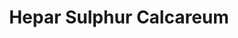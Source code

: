 ---
title: Hepar Sulphur Calcareum
slug: hepar_sulphur
category: general
short_name: hep.
cirillic: Гепар сульфур
base_description: Гепар сульфур, Гепар сульфур калькареум
image: hepar_sulphur.jpg
miasm: Сикоз, Псора
group: Животные

key_characteristic: |
  ### Крайняя чувствительность и реактивная гневная защита.
  
  **Ключевая, центральная черта Hepar Sulphur — это:**<br>
  гиперчувствительность ко всем воздействиям и взрывная, гневная реакция на любое раздражение.<br>
  Вся энергия направлена на защиту от внешнего мира, который воспринимается как постоянная угроза и источник боли.

typical_features:
typical_features_images:
typical_features_captions:

description: |
  **Hepar Sulphur** - это нечистый, с точки зрения химии, сульфат кальция.
  
  Его впервые приготовил Ганеман. <br>
  Он нагрел до высоких температур белый внутренний слой устричной раковины (калькарея карбоника) 🐚🦪с серой (сульфур) 💥💥💥<br>
  Препарат сочетает в себе черты животного- моллюска, минерала - сульфур и огня🔥!<br>
  От моллюска препарат взял - страх быть одному, чувствительность и ранимость, боязнь острых предметов, сверхчувствительность к шуму и боли.<br> 
  От сульфура - торопливость, раздражительность, озабоченность внешним видом, ему кажется, что окружающие не ценят его и не оказывают должного уважения.<br> 
  Огонь даёт ярость, злость, желание убить, страстное желание поджечь-(пиромания).<br> 
  В целом, получился тяжелый  препарат, лепрозорго миазма.<br> 
  Как ситуативное назначение препарат незаменим при нагноительных процессах: нарывах, абсцессах, свищах, фурункулах, карбункулах, панарийциях, гнойных ранах, и других патологических процессах, где есть гной.<br> 
  Это лекарство прекрасно вычищает все гнойные раны без всяких антибиотиков! <br>
  
  🔴 Он поражает НЕРВЫ, делая пациента СВЕРХЧУВСТВИТЕЛЬНЫМ ко всем впечатлениям; к холоду; к боли; прикосновению, шуму, запахам, сквозняку; самая незначительная боль вызывает обморок. (Фатак)
  
  **Ключевая, центральная черта Hepar Sulphur — это:**<br>
  Гиперчувствительность ко всем воздействиям и взрывная, гневная реакция на любое раздражение.
  
  🟡 *На физическом уровне:* Полная незащищенность и болезненная чувствительность к малейшим раздражителям (холодному воздуху, прикосновению, сквозняку, боли).<br> 
  🔸 Организм реагирует на проникновение извне бурно и гнойно (нагноения, абсцессы, воспаления).<br> 
  Физическое состояние характеризуется ощущением, будто в теле заноза или осколок стекла.<br>
  🟡 *На эмоциональном уровне:* Чрезвычайная психическая ранимость и уязвимость.<br> 
  🔸 Человек чувствует себя незащищенным, легко обижается, воспринимает любые слова и действия в свой адрес как личное оскорбление.<br> 
  🔸 Это вызывает мгновенную, неконтролируемую вспышку гнева, ярости и злобы.<br> 
  🔸 Реакция — взрывная и резкая, как у раковины, которая резко захлопывается при прикосновении.<br>
  🟡 *На ментальном уровне:* Состояние крайней раздражительности и нетерпимости.<br> 
  🔸 Желание изолироваться от любого воздействия, которое может причинить боль.<br> 
  🔸 Мысли сосредоточены на своей обиде и боли, возникает сильное желание отомстить обидчику.<br> 
  🔸 Это создает ментальные "границы", но не здоровые, а хрупкие и колючие, как стена из шипов.
  
  **Вся энергия направлена на защиту от внешнего мира, который воспринимается как постоянная угроза и источник боли.**
  
  🔵 **Фатак**<br>
  Это блондин, вялый, у него слабые мышцы; Поражается СОЕДИНИТЕЛЬНАЯ ТКАНЬ, в результате возникает выраженная СКЛОННОСТЬ К НАГНОЕНИЮ.<br> 
  Гепар сульфур имеет особое сродство со СЛИЗИСТЫМИ ОБОЛОЧКАМИ ДЫХАТЕЛЬНЫХ ПУТЕЙ, где он вызывает обильную секрецию.<br> 
  Все выделения обильные; зловонные; как старый сыр; кислые, также как и стул, запах, исходящий от тела, пот.<br> 
  Пациент ПОТЕЕТ ЛЕГКО и обильно; но не осмеливается раскрыться, раздеться; потоотделение не облегчает его самочувствия.<br> 
  Железы (лимфатические узлы) воспалены; опухшие и нагнаиваются.<br> 
  Пациент ЗЯБКИЙ; даже в жаркую погоду ходит в пальто. Ощущение, как будто ветер дует на больное место, часть тела. Простывает в холодную сырую погоду.<br> 
  Боли - в виде болезненности (болит, как рана, воспаленное место), КОЛЮЩИЕ; как от острых заноз.<br> 
  Обычно поражается кожа естественных складок тела; ЛЮБОЕ ПОВРЕЖДЕНИЕ НАГНАИВАЕТСЯ. Угрожающий абсцесс; скапливается много густого гноя.<br> 
  Это средство вызывает нагноение вокруг инородного тела и способствует его удалению.<br> 
  Желтый цвет; мокроты, склер, пота. Мастоидит. <br> 
  Бок, на котором пациент лежит ночью, постепенно становится очень болезненным; пациент должен перевернуться. Пеллагра. Твердые, с ощущением жжения узлы.<br> 
  Пациент ранимый психически и физически.<br> 
  Последствия травмы, подавления высыпаний, применения ртути. Слабость с дрожанием после курения табака. Боли в костях, кариес (остеомиелит). Спазмы после травмы, повреждения.

  🔥Делюзия - мир в огне.<br> 
  
  Его девиз: <br>
  🔥ВСЁ ОЧИЩАЕТСЯ ОГНЕМ!<br>
  🔥Хочет поджечь вещи.<br> 
  🔥Пиромания.<br>
  
  ✅Для него характерна уязвимость на всех уровнях ментальном, эмоциональном и физическом. <br>
  ✅Он тонко чувствует любую боль и часто кажется, что его жалобы не пропорциональны болезни или повреждению.<br> 
    
  ✅Часто  кажется, что он не защищен от внешних сил.<br> 
  Желание защиты, в которой нуждается этот человек, может привести его к ограничению деятельности вплоть до боязни открытого пространства.<br> 
  Он может идти на все ради обеспечения своей безопасности, например, предпочитает жениться на богатой невесте, а не на той, которую он по-настоящему любит.<br> 
    
  ✅Фактически на него может сильно действовать даже чужая боль; например, когда он просто слышит о несчастном случае, то может начать дрожать всем телом или у него открывается рвота.<br> 
    
  ✅Когда он чувствует, что его безопасности что-то угрожает, то у него возникает реакция гнева или даже ярости.<br> 
  Его импульсы сильные и даже яростные.<br> 
    
  🆘Если будет в руке нож, то может убить - такой импульс.<br> 
    
  ⚠️Кент не рекомендует стричься у такого парикмахера.<br>
    
  ✅Физическая конституция его также ранима.<br> 
  Инфекция легко поражает этого человека, как системно - все формы лихорадки и даже вплоть до сепсиса, так и местно - с образованием абсцесса и нагноения.<br> 
    
  ✅Кроме того, он страдает от любого внешнего воздействия: от погоды, шума, света, химических реагентов, но особенно от холода.<br>
    
  ✅ Запоминающейся особенностью является чувствительность к холодным поверхностям.<br> 
  Прикосновение к такой поверхности даже кончиком пальца может вызвать общее ухудшение.<br> 
  В этом симптоме снова проявляется идея обнажённых и сверхчувствительных нервных окончаний.<br> 
  Реакция — кашель или озноб — наступает НЕМЕДЛЕННО, без задержки.<br> 
  Эти симптомы может вызвать даже высовывание руки или ноги из-под одеяла.

description_images:
  - hepar_sulphur_description-1.jpg
  - hepar_sulphur_description-2.jpg
description_captions:
  - Calcarea carbonica
  - Sulphur
clinical_indications: |

etiology: |

remedy_miasms:
  - title:
    image:
    alt:
    content: |
      Миазм Hepar Sulphur — это сочетание **псоры** и **сикоза**, с ведущей ролью **сикоза**.
    
      **1. Сикотический миазм (ведущий)**<br>
      Это наиболее ярко выраженный компонент. Сикоз — это миазм избыточной, извращенной реакции, гипертрофии и нагноения.<br>   
      *Гиперчувствительность и реактивность:* Крайняя, болезненная чувствительность ко всем воздействиям (холоду, прикосновению, боли) — классическая сикотическая черта, когда организм неадекватно сильно реагирует на раздражитель.<br> 
      *Склонность к нагноениям:* Самый характерный физический признак. Любая инфекция, любая ранка не просто воспаляется, а обязательно переходит в стадию образования гноя, абсцессов, фурункулов. Организм не может разрешить конфликт здоровым образом и создает гнойный очаг.<br>
      *Ощущение «занозы»:* Чувство, будто в теле заноза или осколок стекла, — это метафора сикотического нарушения: организм яростно пытается отторгнуть что-то инородное, чего на самом деле нет, через гнойный процесс.
        
      **2. Псорический миазм (фоновый)**<br>
      Псора — это миазм недостаточности, сверхчувствительности и реакции на нарушение границ.<br>
      *Чувство уязвимости и незащищенности:* Базовая псорическая тревога, ощущение, что мир враждебен и может причинить боль. Это фундамент, на котором строится сикотическая сверхреакция.<br>
      *Истощаемость:* После бурных реакций (гнева или гнойного процесса) наступает сильное истощение, что характерно для псоры.
      
      **Лепрозный миазм** (глубина патологического процесса и характера психических реакций)<br>
      *Ярость и желание убить:* Классический Hepar Sulphur — один из самых гневных и мстительных препаратов. Его реакция — не просто раздражение, а настоящий взрыв ярости с желанием причинить вред обидчику. Это выходит за рамки "просто" сикоза и приближается к деструктивной энергии лепрозного миазма.<br>
      *Пиромания (желание поджечь):* Это чистейшая черта лепрозного миазма — желание уничтожить через огонь, символически очиститься от источника страданий. И это есть в патогенезе Hepar Sulphur.<br>
      *Физическое разрушение:* Гнойные процессы Hepar Sulphur (абсцессы, фурункулы) при крайней, запущенной степени могут вести к разрушению тканей, что также сближает его с лепрой.

symptoms_by_system: |
  **Фатак С.Р.**
  
  **ГОЛОВА**<br>
  🔸 Головокружение усиливается при езде в экипаже или когда пациент трясет головой.<br> 
  🔸 Роющая боль в правом виске и в корне носа; усиливается от движения; при наклоне.<br> 
  🔸 Волосы выпадают; на отдельных участках, после головной боли.<br> 
  🔸 Кожа волосистой части головы болезненная и чувствительная.<br> 
  🔸 Болезненный узел («шишка») на голове.<br> 
  🔸 Холодный пот на голове.<br> 
  🔸 Постоянная давящая боль в половине головного мозга, как от пробки.
  
  **ГЛАЗА**<br>
  🔸 Пятна или язвы на роговице.<br> 
  🔸 Гипопион - скопление гноя в передней камере глаза.<br> 
  🔸 Пациент видит предметы в красном цвете, они кажутся слишком большими.<br> 
  🔸 Мелкие папулы (прыщики) окружают воспаленный глаз.<br> 
  🔸 Светобоязнь.<br> 
  🔸 Поле зрения сужено наполовину.<br> 
  🔸 Нечувствительность сетчатки из-за наблюдения затмения солнца.
  
  **УШИ**<br>
  🔸 Стреляющая боль в ушах.<br> 
  🔸 Повышенное образование ушной серы.<br> 
  🔸 Перфорация барабанной перепонки.<br> 
  🔸 Вонючие выделения из уха.<br> 
  🔸 Мастоидит.<br> 
  🔸 Шелушение кожи (перхоть) на ушах и за ушами.
  
  **НОС**<br>
  🔸 Нос закладывает или начинается чихание и появляются жидкие выделения каждый раз, когда пациент попадает на холодный сухой ветер.<br> 
  🔸 Носовое кровотечение; в том числе после пения.<br> 
  🔸 Болезненность в корне носа.<br> 
  🔸 Нос заложен и болит.<br> 
  🔸 Запах из носа, как будто старый сыр.<br> 
  🔸 Сенная лихорадка (поллинэз).<br> 
  🔸 Простуда в период разгара и старый катар.<br> 
  🔸 Каждый раз чихает от холодного ветра.
  
  **ЛИЦО**<br>
  🔸 Желтое, с синими кругами вокруг глаз.<br> 
  🔸 Трещина посередине нижней губы.<br> 
  🔸 Боль в костях при прикосновении.<br> 
  🔸 Стреляющая боль в нижней челюсти возникает, когда пациент открывает рот. <br>
  🔸 Язвы в углу рта.<br> 
  🔸 Верхняя челюсть выступает, выдается вперед.<br> 
  🔸 Герпетические высыпания по ходу первой ветви тройничного нерва.<br> 
  🔸 Прыщики (папулы) на лбу, исчезающие на открытом воздухе.<br> 
  🔸 Плотная опухшая щека; твердый нарост на ней.

  **РОТ**<br>
  🔸 Зубы шатаются.<br> 
  🔸 Полые, кариозные зубы кажутся слишком длинными.<br> 
  🔸 Кровоточивость десен.<br> 
  🔸 Язвы на мягком нёбе, разъедающие нёбный язычок.<br> 
  🔸 Зловонное дыхание.<br> 
  🔸 Афты с нагноением, образованием пустул на внутренней поверхности губ и щек.
  
  **ГОРЛО**<br>
  🔸 Опухание миндалин и желез на шее.<br> 
  🔸 Острый паратонзиллит (паратонзиллярный абсцесс).<br> 
  🔸 Колющая боль, как от застрявшей в горле рыбьей кости или щепки; распространяется в уши, когда пациент зевает.<br> 
  🔸 Ощущение пробки в горле.<br> 
  🔸 Откашливает из горла слизь.<br> 
  🔸 Зоб (справа), боль из него отдает в голову.<br> 
  🔸 Колотье распространяется из горла в ухо при глотании.<br> 
  🔸 Хронический тонзиллит, сопровождающийся тугоухостью.

  **ЖЕЛУДОК**<br>
  🔸 Страстное желание кислого, приправленной пищи и стимулирующих веществ; уксуса.<br>
  🔸 Желудок слабый; жжение и тяжесть в желудке, если чуть-чуть поест; легко возникает расстройство.<br> 
  🔸 Еда освежает, но вызывает тяжесть в желудке.<br> 
  🔸 Пьет торопливо, в спешке.<br> 
  🔸 Отвращение к жирной пище.<br> 
  🔸 Временами появляется желание что-нибудь съесть, но когда получает желаемое, аппетит пропадает.<br> 
  🔸 Желудок болит при ходьбе, как будто он свободно болтается.
  
  **ЖИВОТ**<br>
  🔸 Колотье в области печени усиливается при ходьбе, кашле, дыхании, от прикосновения.<br> 
  🔸 Стул мягкий, но удаляется с трудом.<br> 
  🔸 Живот вздутый, напряженный.<br> 
  🔸 Из ануса выделяется зловонная слизь.<br> 
  🔸 Кровотечение из прямой кишки при мягком стуле.<br> 
  🔸 Понос после питья холодной воды.<br> 
  🔸 Гепатит.<br> 
  🔸 Абсцесс печени.<br> 
  🔸 Стул кислый, белый.<br> 
  🔸 Геморрой.

  **МОЧЕВЫДЕЛИТЕЛЬНАЯ СИСТЕМА**<br>
  🔸 Моча вытекает медленно; с трудом; падает отвесно. Должен подождать, пока моча потечет.<br> 
  🔸 После мочеиспускания выделяется кровь или гной.<br> 
  🔸 Нефрит после экзантемы.<br> 
  🔸 Кажется, что в мочевом пузыре всегда остается немного мочи; в том числе - после мочеиспускания.
  
  **МУЖСКИЕ ПОЛОВЫЕ ОРГАНЫ**<br>
  🔸 Язвы, похожие на шанкр, на крайней плоти.<br> 
  🔸 Простаторея после мочеиспускания, во время стула.<br> 
  🔸 Зловонные кондиломы.<br> 
  🔸 Упорная гонорея.<br> 
  🔸 Кожа в складках между мошонкой и бедрами мокнет и воспаляется.<br> 
  🔸 Нагноение паховых лимфатических узлов.
  
  **ЖЕНСКИЕ ПОЛОВЫЕ ОРГАНЫ**<br>
  🔸 Выделение крови из матки во время или после стула.<br> 
  🔸 Крайне зловонные, горячие, с пленками, гнойные бели; пахнут, как старый сыр.<br> 
  🔸 Абсцесс половых губ, сопровождающийся выраженной чувствительностью.<br> 
  🔸 Зуд сосков и промежности усиливается во время менструации.<br> 
  🔸 Рак с изъязвлением.<br> 
  🔸 Коитус очень болезненный из-за увеличения и антеверсии матки в сочетании с конгестией яичников.

  **ДЫХАТЕЛЬНЫЕ ОРГАНЫ**<br>
  🔸 Гортань чувствительна к холодному воздуху; болезненная.<br> 
  🔸 Пациент теряет голос и кашляет после пребывания на холодном сухом ветру.<br> 
  🔸 Кашляет, если хотя бы немного раскроется в постели.<br> 
  🔸 Охриплость: хроническая, в том числе у певцов.<br>
  🔸 Свистящее дыхание, задыхается - вынужден запрокинуть голову.<br> 
  🔸 Кашель удушливый, лающий; усиливается от холодного питья или в первой половине суток (до полудня); отрывистый кашель; кашель как от попавшего в дыхательные пути перышка.<br> 
  🔸 СЛАБОСТЬ И ОБИЛИЕ ВЛАЖНЫХ ХРИПОВ в грудной клетке; ЖИДКАЯ мокрота; но пациент не может ее откашлять; на холодном воздухе возникает ощущение стягивания, сжатия груди.<br> 
  🔸 Большое количество густой желтой мокроты. Бронхит рецидивирует при каждой простуде.<br> 
  🔸 Ощущение, как будто в грудной клетке - капли горячей воды.<br> 
  🔸 Астма; в том числе после подавления симптомов. Пациент плачет перед кашлем. Афония. Кашель сильнее с вечера до полуночи.
 
  **СЕРДЦЕ**<br>
  🔸 Сердцебиение с резкой колющей болью (колотьем).

  **СПИНА**<br>
  🔸 Ощущение ползания мурашек в области правой лопатки.
  
  **КОНЕЧНОСТИ**<br>
  🔸 Новообразование, окруженное капсулой, в области верхушки локтя.<br> 
  🔸 Панариций.<br> 
  🔸 Боль в ногте большого пальца стопы при малейшем надавливании.<br> 
  🔸 Легко возникает вывих в суставах пальцев рук.<br> 
  🔸 Боль, заставляющая хромать, в тазобедренном суставе; хуже при ходьбе.<br> 
  🔸 Опухание колена, лодыжки и стопы.<br> 
  🔸 Тянущие боли в конечностях.<br> 
  🔸 Абсцесс в подмышечной области.<br> 
  🔸 Опухание стоп в области голеностопных суставов, в сочетании с затруднением дыхания.

  **КОЖА**<br>
  🔸 Кожа чувствительна к прохладному воздуху.<br> 
  🔸 Зловонные мокнущие высыпания в складках кожи.<br> 
  🔸 Вялотекущие пульсирующие язвы, окруженные более мелкими язвами или папулами, или нарывами (фурункулами).<br> 
  🔸 Кожа потрескавшаяся, глубокие трещины на кистях и стопах.<br> 
  🔸 Очень чувствительные к прикосновению герпетические пузырьки.<br> 
  🔸 Хроническая и рецидивирующая крапивница.<br> 
  🔸 Ангионевротический отек.<br> 
  🔸 От тела исходит скверный запах.<br> 
  🔸 Импетиго. Кожа Скудные грануляции.

  **СОН**<br>
  🔸 Бессонница; видит тревожные сны - пожар, огонь.<br> 
  🔸 Неосвежающий сон.<br> 
  🔸 Просыпается ночью при возникновении эрекции и позыва на мочеиспускание.

  **ЛИХОРАДКА**<br>
  🔸 Тяжелая, септическая лихорадка; гектическая лихорадка.<br> 
  🔸 Обильное потоотделение: при незначительной нагрузке; днем и ночью.<br> 
  🔸 Пот кислый, липкий, зловонный.<br> 
  🔸 Ночные поты.

symptoms:
  common:
    - Крайняя зябкость. Резкое, крайнее ухудшение от малейшего холода, сквозняка, холодного ветра. Пациент кутается, закрывает шею, голову, стремится к теплу. 
    - Симптомы, когда высовывает руку из-под одеяла.
    - Сверхчувствительность к боли. Все боли рвущие, колющие, стреляющие. 
    - Теряет сознание от боли.
    - Нагноения.
    - Панариции.
    - Зловонные выделения (как испорченный сыр, или кислый запах).
    - Профузный, кислый, зловонный пот, часто холодный. Пот, который пахнет старым сыром или кислым пивом.
    - Ночное потоотделение, не приносящее облегчения.
    - Вскрывает воспаление вокруг инородных тел.
    - Ощущение, будто в теле заноза или осколок стекла. 
    - Крайняя болезненность пораженных частей, невыносимость прикосновения.
    - Чаще правостороннее поражение (ангины, отиты, невралгии).
    - Сильнейшее истощение и слабость после болезней или вспышек гнева. Озноб и дрожь при малейшем раскрывании.
  mental:
    - Угнетенный и печальный.
    - Внезапно слабеет память.
    - Ранимый, чувствительный - психически и физически.
    - Вздорный, с ним трудно ладить, ничто ему не нравится, не доставляет удовольствия; не нравятся люди, места:  он сердится, возражает и впадает в неистовство.
    - Раздражительный или НЕДОВОЛЬНЫЙ - собой и другими.
    - Свирепый - хочет убить обидчика, хочет устроить пожар.
    - Торопливо говорит, торопливо пьет. Слова выкатываются, натыкаясь друг на друга.
    - Несговорчивый, своенравный, сердитый ребенок. Ребенок не смеется, занят сам собой. Сидит тихо в углу и молчит.
    - Крайняя раздражительность и гнев:  Вспышки бешеного, неконтролируемого гнева по малейшему поводу. Готовность оскорбить, ударить, проклясть. Ярость от боли. После вспышки — раскаяние и слабость.
    - Чрезмерная чувствительность ко всем раздражителям:  к боли, к холоду, к шуму, к свету, к прикосновениям, к критике, к противоречию. Воспринимает все как личное оскорбление.
    - Подавленность и отчаяние:  Чувствует себя несчастным, больным, ни на что не способным. Трусливость (особенно в темноте). Отчаяние от физического страдания.
    - Поспешность и нетерпение:  Все делает быстро, говорит быстро, торопится, но при этом легко срывается.
    - Подозрительность:  Кажется, что над ним смеются, его не уважают, его обманывают.
  particular:
    - «Ощущение пробки в голове»:  Чувство, будто в голове (часто с одной стороны) застряла пробка, которая вызывает давящую, распирающую боль.
    - «Ощущение рыбьей кости в горле»:  Постоянное чувство, будто в горле застряла мелкая кость, хотя объективно там ничего нет.
    - «Гнойный мешок»:  Склонность к быстрому нагноению любого воспаления. Любая ранка, царапина, фурункул или ангина не просто воспаляются, а обязательно переходят в стадию образования густого, желтого, часто кровянистого гноя. Организм не может разрешить конфликт иначе как через нагноение.
    - «Сырный пот»:  Пот и другие выделения организма (из ран, из ушей) имеют специфический нестерпимо кислый или сырный запах.
    - Улучшение от влажности:  Несмотря на резкое ухудшение от холодного и влажного (сквозняка), состояние часто улучшается от теплой, влажной погоды (как перед грозой) и в теплом влажном помещении.
    - Абсцессы формируются быстро и болезненно, но вскрываются с трудом. Кожа вокруг них крайне чувствительна.
    - Кашель облегчается от теплого укутывания головы.

application: |

modalities:
  deterioration:
    - От ХОЛОДНОГО сухого ВОЗДУХА (Фатак)
    - ЗИМОЙ (Фатак)
    - От ХОЛОДНОГО ВЕТРА, СКВОЗНЯКОВ (Фатак)
    - Если ЧАСТЬ ТЕЛА ЗАМЕРЗНЕТ (Фатак)
    - От МАЛЕЙШЕГО РАСКРЫВАНИЯ (Фатак)
    - От МАЛЕЙШЕГО ПРИКОСНОВЕНИЯ (Фатак)
    - От незначительного шума и напряжения (Фатак)
    - ПОСЛЕ ПИТЬЯ ХОЛОДНОЙ ВОДЫ (боль, как будто в горле застряла заноза или рыбья кость)
    - ЕСЛИ ПРОМОЧИЛ НОГИ И ЗАМЕРЗЛИ НОГИ.
    - Когда лежит на больной части тела (Фатак)
    - От ртути (Фатак)
    - Ночью (Фатак)
  improvement:
    - От ЖАРА, ТЕПЛА (Фатак)
    - От ТЕПЛОГО УКУТЫВАНИЯ, в том числе ГОЛОВЫ (Фатак)
    - От ВЛАЖНОГО ТЕПЛА, ЖАРА (Фатак)
    - При ВЛАЖНОЙ ПОГОДЕ (Фатак)

keywords:
  - Яростная крайность Калькареи и Сульфура
  - Люди, на которых он полагается, плохо относятся и оскорбляют его
  - Сильный гнев
  - Малейшая рана становится гнойной
  - Когда нагноение неизбежно, помогает вскрыть абсцесс и завершить заживление
  - Сверхчувствительность психическая и физическая
  - Очень чувствителен к холодному воздуху
  - Крупозный кашель
  - Кожа и больные места крайне чувствительны к прикосновению
  - Пот обильный, но не приносит облегчения
  - Выделения с отвратительным запахом
keywords_images: 
  - hepar_sulphur_key-1.jpg
  - hepar_sulphur_key-2.png
keywords_captions:
  - Склонен поджигать предметы и получает от этого удовольствие, часто чиркает спичкой 
  - Потливость днем и ночью без облегчения
  
images_block:
  - hepar_sulphur-1.png
  - hepar_sulphur-2.png
images_block_captions:
  - Абсцесс у корня запломбированного зуба. Боль при открывании рта и после холодной воды
  - Желтые выделения

characteristic: |
  💎 **«Портрет» Hepar Sulphur**<br>
  
  Представьте себе человека (или ребенка), который:<br>
  *Физически:* Постоянно мерзнет, кутается в шарф, боится открыть окно. Вечно болеет ангинами, которые всегда заканчиваются гнойными пробками, или у него нарывают самые маленькие царапины. От него пахнет кислым потом.<br> 
  *Эмоционально:* Невероятно обидчив и раздражителен. На любое замечание или даже безобидный вопрос может взорваться яростью, накричать, хлопнуть дверью. Он похож на гнойный нарыв, который вот-вот лопнет от малейшего прикосновения.<br>
  *Странные и необъяснимые симптомы :* Он говорит, что чувствует, будто у него в горле кость застряла, а в голове — пробка. Его единственное желание — чтобы его оставили в покое в теплой, влажной комнате, где нет сквозняков и раздражающих людей.<br>
    
  Это и есть **Hepar Sulphur** — сверхчувствительный, гневный, с склонностью к быстрому и болезненному нагноению на всех уровнях существования.
    
characteristic_images: 
characteristic_captions:

differential_diagnosis: |

antidotes: |
  Acidum nitricum, Arsenicum album, Mercurius, Lachesis, Silicea. (Кент, Аллен)
  
  **Берике**<br>
  Антидоты:  вellad.; сham. Sil.<br> 
  Подобные:  Aeon. Spongia; Staphis. Silicea; Sulph.; сalc. sulph. (гипс); Myristica.<br>
  Hepar. является антидотом при нежелательных последствиях лечения Merc.; lod. Potass; Oleum jecoris. Также устраняет вызванную эфиром слабость.

custom_blocks:
  - title: Кашель
    image: hepar_sulphur.png
    alt:
    content: |
      ❗️  **Один из главных препаратов при лающем кашле.**<br>
      🔸 Хриплый кашель с мокротой, которая как будто застревает и ее трудно откашливать.<br> 
      🔸 Также может быть повышенная чувствительность к холоду или сквознякам.<br>
      🔸 Ощущение, что мокрота застревает глубоко в груди или горле, особенно при раздражительности или боли в горле.<br>
      🔸 Кашель чаще после 3 ночи.<br>
      🔸 Кашель приступообразный, улучшение от теплого питья.

personality: |
  🔥 **Нерон и Иван Грозный как исторические Hepar Sulphur-типы**
  
  📜 Документально подтвержденные симптомы и поведение:
    
  **Взрывная, мстительная ярость и подозрительность:**<br>
  🔹 Иван Грозный в припадке гнева убил своего собственного сына ударом посоха в висок. Его правление характеризуется крайней жестокостью, массовыми казнями (опричнина) и параноидальной подозрительностью ко всем вокруг. → Hepar Sulphur: «Бешеный гнев по любому поводу», «Желание убить того, кто причинил боль», «Подозрительность».<br>
  🔹 Нерон, известный своими чудовищными казнями (включая собственную мать), невыносимой обидчивостью и страхом перед заговорами. Любое неповиновение или мнимое оскорбление вызывало мгновенную и жестокую расправу. → Hepar Sulphur: «Невыносимость противоречий», «Чувствительность к малейшему прикосновению» (в психическом смысле).
    
  **Гиперчувствительность и потребность в изоляции:**<br>
  🔹 Оба тирана патологически боялись покушений и предательства. <br>
  - Иван Грозный создал опричнину — личную гвардию, изолированную от общества, призванную защитить его от «изменников». <br>
  - Нерон жил в постоянном страхе.<br> 
  → Hepar Sulphur: «Чувствителен ко всем воздействиям», «Ухудшение от холодного воздуха» (метафора враждебного окружения), «Желание укрыться, спрятаться».<br>
  🔹 Их гнев часто был реакцией на эту гиперчувствительность. Малейший намек на неповиновение («холодный сквозняк» нелояльности) вызывал «гнойную» вспышку насилия.
    
  **Состояние во время болезни и разложения:**<br>
  🔹 Поздние годы обоих правителей — это картина физического и морального разложения.<br>
  - Иван Грозный страдал от болезненных нарывов и подагры, его тело, по некоторым описаниям, издавало зловоние.<br>
  - Нерон, по преданиям, впадал в безумие.<br> 
  → Hepar Sulphur: «Склонность к любым нагноениям», «Все выделения имеют запах старого сыра», «Раздражительность и гнев во время болезни».
    
  📜 **Цитаты и поведение, звучащие как реперторий Hepar Sulphur:**<br>
  🟡 *Любая фраза вроде:* «Казнить! Казнить всех!» — прямое соответствие состоянию «желания убить обидчика».<br>
  🟡 *Параноидальные вопросы:* «А не смеются ли они надо мной?» — отражают ключевую черту: «Ощущение, что его не уважают, высмеивают».
    
  🎯 **Вывод:**<br>
  Иван Грозный и Нерон — архетипический *Hepar Sulphur* у абсолютной власти:<br>
  🔸 Глубокая, псорическая рана (ранняя потеря родителей, борьба за власть) породила чувство уязвимости.<br>
  🔸 Защитой стала сикотическая реакция: создание системы тотальной подозрительности («гнойный очаг» в государстве) и взрывная, уничтожающая ярость на любое «прикосновение» к этой ране.<br>
  🔸 Их правление — это история незаживающей, болезненной раны, которая гноится и заражает все вокруг, требуя все новых и новых жертв.

personality_images:
  - hepar_sulphur_personality-1.webp
  - hepar_sulphur_personality-2.jpg

personality_captions:
  - Нерон — римский император, чья параноидальная жестокость и обидчивость идеально отражают сущность Hepar Sulphur.
  - Иван IV Грозный — классический пример мстительного, подозрительного и крайне жестокого Hepar Sulphur-типа.

сultural_аrchetypes: |
  💎 **Тип "Обиженный мститель" или "Ходячая бомба":**<br>
  🔸 Человек, носящий в себе старую обиду, которая не зажила, а нагноилась.<br>
  🔸 Крайне обидчив, любое слово или взгляд могут быть восприняты как личное оскорбление, требующее немедленной и жестокой мести.<br>
  🔸 Его гнев подобен взрыву: внезапный, яростный и разрушительный. После взрыва может наступить период истощения и раскаяния, но следующая обида снова приведет к взрыву.

  🎭 **Критерии Hepar Sulphur-персонажа:**
    
  **Физически**<br>
  🔹 Постоянно болеет ангинами, фурункулами, абсцессами. Все раны у него гноятся.<br>
  🔹 Страшно мерзнет, кутается в одежду, ненавидит сквозняки и холодный ветер.<br>
  🔹 Кожа и все выделения имеют характерный «сырный» или «нестерпимо кислый» запах.
    
  **Психологически**<br>
  🔹 «Еж в кольце врагов» — воспринимает мир как враждебное место, полное угроз. Живет в состоянии постоянной обороны.<br>
  🔹 Его девиз: «Лучший вид защиты — нападение». Оскорблен первым, наносит удар первым.<br>
  🔹 Не выносит, когда его торопят, противоречат ему или прикасаются к нему (физически или психически).
    
  **Сюжетно**<br>
  🔹 Персонаж, который из-за старой обиды или предательства затаивает злобу и годами вынашивает план мести (Граф Монте-Кристо — но здесь больше Nitric acidum, более холодная месть).<br>
  🔹 Взрывной, несдержанный персонаж, который на совещании может внезапно впасть в ярость из-за пустяка.<br>
  🔹 Ребенок, который в песочнице в ответ на отобранную лопатку не плачет, а сразу бьет обидчика совком по голове.
  
  🎭 **Ключевые черты Hepar Sulphur в кино, мультфильмах и литературе:**<br>

  📖 **Литературные персонажи**<br>
  🔹 Профессор Мориарти (в некоторых интерпретациях) — если Chamomilla это его раздражительность, то Hepar Sulphur — это его мстительность, подозрительность и готовность к жестокой, личной мести против Холмса, который постоянно «задевает» его своим вмешательством.
    
  🎬 **Кино**<br>
  🔹 Джофри Баратеон («Игра Престолов») — в нем, помимо Chamomilla, ярко выражен Hepar Sulphur. Его жестокость — это не просто каприз, это мстительная, садистская реакция на любое perceived неуважение к его королевской особе. Его страхи и паранойя также очень характерны.<br>
  🔹 Капитан Ахав («Моби Дик») — его одержимость местью Белому Кию, который покалечил его, — это чистейший Hepar Sulphur. Старая рана (физическая и психическая) не зажила, а стала гноиться, отравляя всего человека и требуя разрушительной расплаты.
    
  📺 **Мультфильмы/Аниме**<br>
  🔹 Гастон («Красавица и Чудовище») — его ярость и мстительность, когда Белль отвергает его, мгновенно перерастающие в желание уничтожить и Чудовище, и всех, кто встанет на его пути. Он не выносит «холодного приема» и противоречий.<br>
  🔹 Скар («Король Лев») — его физическая ущербность (шрам) отражает его психическую рану — зависть и обиду на Муфасу. Эта рана гноится годами, пока не выливается в предательство и убийство. Позже его правление приводит землю к упадку и гниению.
    
  **Вывод:**
    
  ❗️Hepar Sulphur — это архетип «Ходячей раны». Его драма — в незаживающей обиде и уязвимости, которая защищается колючками взрывной ярости и мстительности. Весь его мир инфицирован этой раной, что проявляется и на физическом уровне (гнойники), и на психическом (паранойя).
    
  **Ключевые метафоры Hepar Sulphur:**<br>
  🔸 «Гнойный нарыв» — накопленная обида, которая должна прорваться наружу яростью.<br>
  🔸 «Осколок стекла/заноза» — ощущение, что внутри сидит что-то острое, болезненное и инородное, что нужно извлечь любой ценой.<br>
  🔸 «Еж в кольце врагов» — мировосприятие, основанное на глубочайшей подозрительности.
    
  **Ключевые паттерны Hepar Sulphur в культуре:**<br>
  🔸 Мстительные злодеи, чья мотивация — старая обида.<br>
  🔸 Вспыльчивые, несдержанные тираны, правящие через страх.<br>
  🔸 Персонажи, буквально или метафорически источающие гниль и разложение.
    
  **Психологический профиль:**<br>
  🔸 Обида как топливо для мести (Капитан Ахав)<br>
  🔸 Ярость как единственный известный способ защиты (Джофри Баратеон)<br>
  🔸 Физическая болезненность и раздражительность (Скар)
    
  ❗️ Все примеры иллюстрируют триаду Hepar Sulphur: уязвимость/обида → подозрительность/паранойя → взрывная, мстительная ярость.

сultural_аrchetypes_images:
  - captain_ahav.jpg
  - gaston.jpg
сultural_аrchetypes_captions:
  - Капитан Ахав («Моби Дик») — одержимость местью за старую рану.
  - Гастон («Красавица и Чудовище»)

sources:
  - text: Kiberis - Фатак С.Р.
    url: https://kiberis.ru/?p=144&a=21
  - text: Гомеопатия - Наука и Искусство
    url: https://t.me/EBH_ru/1534
---